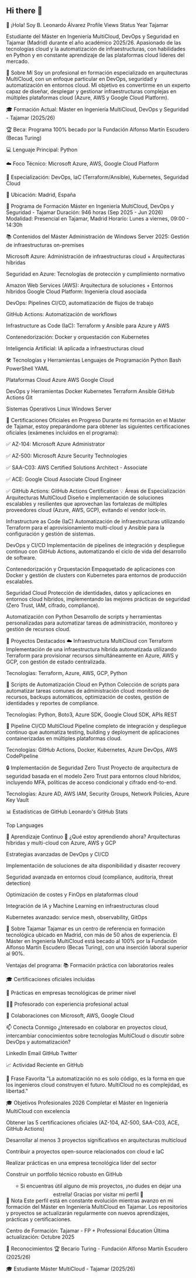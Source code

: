 ## Hi there 👋
👋 ¡Hola! Soy B. Leonardo Álvarez
Profile Views
Status
Year
Tajamar

Estudiante del Máster en Ingeniería MultiCloud, DevOps y Seguridad en Tajamar (Madrid) durante el año académico 2025/26. Apasionado de las tecnologías cloud y la automatización de infraestructuras, con habilidades en Python y en constante aprendizaje de las plataformas cloud líderes del mercado.

🚀 Sobre Mí
Soy un profesional en formación especializado en arquitecturas MultiCloud, con un enfoque particular en DevOps, seguridad y automatización en entornos cloud. Mi objetivo es convertirme en un experto capaz de diseñar, desplegar y gestionar infraestructuras complejas en múltiples plataformas cloud (Azure, AWS y Google Cloud Platform).

🎓 Formación Actual: Máster en Ingeniería MultiCloud, DevOps y Seguridad - Tajamar (2025/26)

🏆 Beca: Programa 100% becado por la Fundación Alfonso Martín Escudero (Becas Turing)

💻 Lenguaje Principal: Python

☁️ Foco Técnico: Microsoft Azure, AWS, Google Cloud Platform

🔧 Especialización: DevOps, IaC (Terraform/Ansible), Kubernetes, Seguridad Cloud

📍 Ubicación: Madrid, España

🎯 Programa de Formación
Máster en Ingeniería MultiCloud, DevOps y Seguridad - Tajamar
Duración: 946 horas (Sep 2025 - Jun 2026)
Modalidad: Presencial en Tajamar, Madrid
Horario: Lunes a viernes, 09:00 - 14:30h

📚 Contenidos del Máster
Administración de Windows Server 2025: Gestión de infraestructuras on-premises

Microsoft Azure: Administración de infraestructuras cloud + Arquitecturas híbridas

Seguridad en Azure: Tecnologías de protección y cumplimiento normativo

Amazon Web Services (AWS): Arquitectura de soluciones + Entornos híbridos
Google Cloud Platform: Ingeniería cloud asociada

DevOps: Pipelines CI/CD, automatización de flujos de trabajo

GitHub Actions: Automatización de workflows

Infrastructure as Code (IaC): Terraform y Ansible para Azure y AWS

Contenedorización: Docker y orquestación con Kubernetes

Inteligencia Artificial: IA aplicada a infraestructuras cloud

🛠️ Tecnologías y Herramientas
Lenguajes de Programación
Python
Bash
PowerShell
YAML

Plataformas Cloud
Azure
AWS
Google Cloud

DevOps y Herramientas
Docker
Kubernetes
Terraform
Ansible
GitHub Actions
Git

Sistemas Operativos
Linux
Windows Server

📜 Certificaciones Oficiales en Progreso
Durante mi formación en el Máster de Tajamar, estoy preparándome para obtener las siguientes certificaciones oficiales (exámenes incluidos en el programa):

✅ AZ-104: Microsoft Azure Administrator

✅ AZ-500: Microsoft Azure Security Technologies

✅ SAA-C03: AWS Certified Solutions Architect - Associate

✅ ACE: Google Cloud Associate Cloud Engineer

✅ GitHub Actions: GitHub Actions Certification
💡 Áreas de Especialización
Arquitecturas MultiCloud
Diseño e implementación de soluciones escalables y resilientes que aprovechan las fortalezas de múltiples proveedores cloud (Azure, AWS, GCP), evitando el vendor lock-in.

Infrastructure as Code (IaC)
Automatización de infraestructuras utilizando Terraform para el aprovisionamiento multi-cloud y Ansible para la configuración y gestión de sistemas.

DevOps y CI/CD
Implementación de pipelines de integración y despliegue continuo con GitHub Actions, automatizando el ciclo de vida del desarrollo de software.

Contenedorización y Orquestación
Empaquetado de aplicaciones con Docker y gestión de clusters con Kubernetes para entornos de producción escalables.

Seguridad Cloud
Protección de identidades, datos y aplicaciones en entornos cloud híbridos, implementando las mejores prácticas de seguridad (Zero Trust, IAM, cifrado, compliance).

Automatización con Python
Desarrollo de scripts y herramientas personalizadas para automatizar tareas de administración, monitoreo y gestión de recursos cloud.

🔭 Proyectos Destacados
☁️ Infraestructura MultiCloud con Terraform
Implementación de una infraestructura híbrida automatizada utilizando Terraform para provisionar recursos simultáneamente en Azure, AWS y GCP, con gestión de estado centralizada.

Tecnologías: Terraform, Azure, AWS, GCP, Python

🐍 Scripts de Automatización Cloud en Python
Colección de scripts para automatizar tareas comunes de administración cloud: monitoreo de recursos, backups automáticos, optimización de costes, gestión de identidades y reportes de compliance.

Tecnologías: Python, Boto3, Azure SDK, Google Cloud SDK, APIs REST

🚀 Pipeline CI/CD MultiCloud
Pipeline completo de integración y despliegue continuo que automatiza testing, building y deployment de aplicaciones containerizadas en múltiples plataformas cloud.

Tecnologías: GitHub Actions, Docker, Kubernetes, Azure DevOps, AWS CodePipeline

🔒 Implementación de Seguridad Zero Trust
Proyecto de arquitectura de seguridad basada en el modelo Zero Trust para entornos cloud híbridos, incluyendo MFA, políticas de acceso condicional y cifrado end-to-end.

Tecnologías: Azure AD, AWS IAM, Security Groups, Network Policies, Azure Key Vault

📊 Estadísticas de GitHub
Leonardo's GitHub Stats

Top Languages

📖 Aprendizaje Continuo
🌱 ¿Qué estoy aprendiendo ahora?
Arquitecturas híbridas y multi-cloud con Azure, AWS y GCP

Estrategias avanzadas de DevOps y CI/CD

Implementación de soluciones de alta disponibilidad y disaster recovery

Seguridad avanzada en entornos cloud (compliance, auditoría, threat detection)

Optimización de costes y FinOps en plataformas cloud

Integración de IA y Machine Learning en infraestructuras cloud

Kubernetes avanzado: service mesh, observability, GitOps

🏢 Sobre Tajamar
Tajamar es un centro de referencia en formación tecnológica ubicado en Madrid, con más de 50 años de experiencia. El Máster en Ingeniería MultiCloud está becado al 100% por la Fundación Alfonso Martín Escudero (Becas Turing), con una inserción laboral superior al 90%.

Ventajas del programa:
📚 Formación práctica con laboratorios reales

🎓 Certificaciones oficiales incluidas

💼 Prácticas en empresas tecnológicas de primer nivel

👨‍🏫 Profesorado con experiencia profesional actual

🤝 Colaboraciones con Microsoft, AWS, Google Cloud

📫 Conecta Conmigo
¿Interesado en colaborar en proyectos cloud, intercambiar conocimientos sobre tecnologías MultiCloud o discutir sobre DevOps y automatización?

LinkedIn
Email
GitHub
Twitter

📈 Actividad Reciente en GitHub
<!--START_SECTION:activity--> <!-- Este espacio se puede automatizar con GitHub Actions para mostrar actividad reciente --> <!--END_SECTION:activity-->
💬 Frase Favorita
"La automatización no es solo código, es la forma en que los ingenieros cloud construyen el futuro. MultiCloud no es complejidad, es libertad."

🎓 Objetivos Profesionales 2026
 Completar el Máster en Ingeniería MultiCloud con excelencia

 Obtener las 5 certificaciones oficiales (AZ-104, AZ-500, SAA-C03, ACE, GitHub Actions)

 Desarrollar al menos 3 proyectos significativos en arquitecturas multicloud

 Contribuir a proyectos open-source relacionados con cloud e IaC

 Realizar prácticas en una empresa tecnológica líder del sector

 Construir un portfolio técnico robusto en GitHub

<div align="center">
⭐ Si encuentras útil alguno de mis proyectos, ¡no dudes en dejar una estrella!
Gracias por visitar mi perfil 🚀



</div>
📝 Nota
Este perfil está en constante evolución mientras avanzo en mi formación del Máster en Ingeniería MultiCloud en Tajamar. Los repositorios y proyectos se actualizarán regularmente con nuevos aprendizajes, prácticas y certificaciones.

Centro de Formación: Tajamar - FP + Professional Education
Última actualización: Octubre 2025

📌 Reconocimientos
🏆 Becario Turing - Fundación Alfonso Martín Escudero (2025/26)

🎓 Estudiante Máster MultiCloud - Tajamar (2025/26)
<!--
**Leocloud-highthreat/Leocloud-highthreat** is a ✨ _special_ ✨ repository because its `README.md` (this file) appears on your GitHub profile.

Here are some ideas to get you started:

- 🔭 I’m currently working on ...
- 🌱 I’m currently learning ...
- 👯 I’m looking to collaborate on ...
- 🤔 I’m looking for help with ...
- 💬 Ask me about ...
- 📫 How to reach me: ...
- 😄 Pronouns: ...
- ⚡ Fun fact: ...
-->
